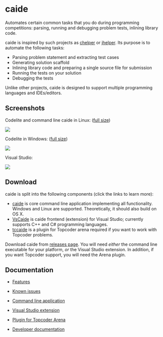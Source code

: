 # caide
Automates certain common tasks that you do during programming competitions:
parsing, running and debugging problem tests, inlining library code.

caide is inspired by such projects as
[chelper](https://code.google.com/p/idea-chelper) or
[jhelper](https://github.com/AlexeyDmitriev/JHelper). Its purpose is to
automate the following tasks:

* Parsing problem statement and extracting test cases
* Generating solution scaffold
* Inlining library code and preparing a single source file for submission
* Running the tests on your solution
* Debugging the tests

Unlike other projects, caide is designed to support multiple programming
languages and IDEs/editors.

## Screenshots
Codelite and command line caide in Linux: ([full size](http://i.imgur.com/cZsP6Z0.png))

![ ](http://i.imgur.com/cZsP6Z0l.png)

Codelite in Windows: ([full size](http://i.imgur.com/mLmQDgD.png))

![ ](http://i.imgur.com/mLmQDgDl.png)

Visual Studio:

![ ](http://i.imgur.com/dSy9CQO.png)

## Download

caide is split into the following components (click the links to learn more):

* [caide](https://github.com/slycelote/caide/blob/release/libcaide/README.md)
  is core command line application implementing all functionality. Windows and
Linux are supported. Theoretically, it should also build on OS X.
* [VsCaide](https://github.com/slycelote/caide/blob/release/vscaide/README.md)
  is caide frontend (extension) for Visual Studio; currently supports C++ and
C# programming languages.
* [tccaide](https://github.com/slycelote/caide/blob/release/tccaide/README.md)
  is a plugin for Topcoder arena required if you want to work with Topcoder
problems.

Download caide from [releases
page](https://github.com/slycelote/caide/releases). You will need *either* the
command line executable for your platform, *or* the Visual Studio extension.
In addition, if you want Topcoder support, you will need the Arena plugin.

## Documentation

* [Features](https://github.com/slycelote/caide/blob/release/doc/features.md)

* [Known
  issues](https://github.com/slycelote/caide/blob/release/doc/known-issues.md)

* [Command line
  application](https://github.com/slycelote/caide/blob/release/libcaide/README.md)

* [Visual Studio extension
  ](https://github.com/slycelote/caide/blob/release/vscaide/README.md)

* [Plugin for Topcoder
  Arena](https://github.com/slycelote/caide/blob/release/tccaide/README.md)

* [Developer
  documentation](https://github.com/slycelote/caide/tree/release/libcaide/doc/dev)

